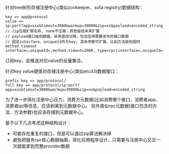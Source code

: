 
针对tree树形存储注册中心(类似zookeeper、sofa registry)数据结构：

```
key => app@protocol
value => 
ip:port?app=xxx&timout=3000&warmup=30000&zip=xx&payload=encoded_string
// zip压缩扩展名称, none不压缩；其他留给未来扩展
// payload接口级别数据，采用竖线分隔，包含应用需要发布的接口数据
// 固定interface、uniqueId作为key, 其余参数可扩展，比如方法级别超时method.timeout
interface=,uniqueId=,method.timout=2000,_type=rpc|interface=,uniqueId=,method.timout=2000
```

订阅key，会推送对应value的全量集合。

针对key value键值对存储注册中心(类似etcd3)数据接口：

```
prefix key => app/protocol/
full key => app/protocol/ip:port?app=xxx&timout=3000&warmup=30000&zip=xx&payload=encoded_string
```

为了进一步简化注册中心压力，消费方元数据(比如消费哪个接口，消费者app、消费者ip)等信息，应该剥离到元数据中心。
另外类似rpc元数据(接口包含的方法、方法参数)也应该存储到元数据中心。

基于以下几点考虑这种结构设计：
- 可能存在重复的接口，但是可以通过zip算法解决掉
- 避免把服务rpc核心数据抽离，简化应用程序设计，只需要与注册中心交互一次就能拿到完整provider数据